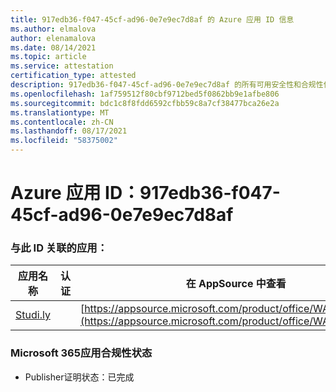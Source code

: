 ```yaml
---
title: 917edb36-f047-45cf-ad96-0e7e9ec7d8af 的 Azure 应用 ID 信息
ms.author: elmalova
author: elenamalova
ms.date: 08/14/2021
ms.topic: article
ms.service: attestation
certification_type: attested
description: 917edb36-f047-45cf-ad96-0e7e9ec7d8af 的所有可用安全性和合规性信息。
ms.openlocfilehash: 1af759512f80cbf9712bed5f0862bb9e1afbe806
ms.sourcegitcommit: bdc1c8f8fdd6592cfbb59c8a7cf38477bca26e2a
ms.translationtype: MT
ms.contentlocale: zh-CN
ms.lasthandoff: 08/17/2021
ms.locfileid: "58375002"
---
```

# <a name="azure-app-id-917edb36-f047-45cf-ad96-0e7e9ec7d8af"></a>Azure 应用 ID：917edb36-f047-45cf-ad96-0e7e9ec7d8af


### <a name="apps-associated-with-this-id"></a>与此 ID 关联的应用：
| **应用名称** | **认证** | **在 AppSource 中查看** |
|--------------|---------------|-----------------------|
| [Studi.ly](https://docs.microsoft.com/microsoft-365-app-certification/forward/WA200001668) |  | [https://appsource.microsoft.com/product/office/WA200001668](https://appsource.microsoft.com/product/office/WA200001668) |

### <a name="microsoft-365-app-compliance-status"></a>Microsoft 365应用合规性状态
- Publisher证明状态：已完成
